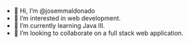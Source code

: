 - 👋 Hi, I’m @josemmaldonado
- 👀 I’m interested in web development.  
- 🌱 I’m currently learning Java III.
- 💞️ I’m looking to collaborate on a full stack web application.

<!---
josemmaldonado/josemmaldonado is a ✨ special ✨ repository because its `README.md` (this file) appears on your GitHub profile.
You can click the Preview link to take a look at your changes.
--->
